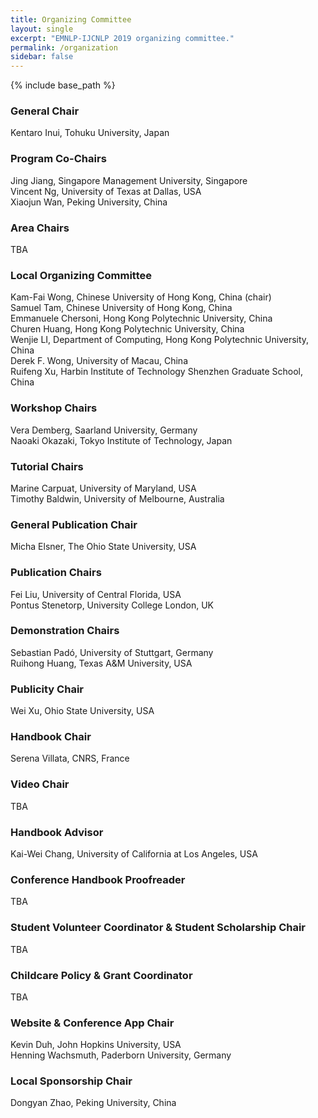 ```yaml
---
title: Organizing Committee
layout: single
excerpt: "EMNLP-IJCNLP 2019 organizing committee."
permalink: /organization
sidebar: false
---
```

{% include base_path %}

<h3>General Chair</h3>
Kentaro Inui, Tohuku University, Japan

<h3>Program Co-Chairs</h3>
Jing Jiang, Singapore Management University, Singapore<br/>
Vincent Ng, University of Texas at Dallas, USA<br/>
Xiaojun Wan, Peking University, China

<!-- Notice: One point per area -->
<h3>Area Chairs</h3>
TBA 

<h3>Local Organizing Committee</h3>
Kam-Fai Wong, Chinese University of Hong Kong, China (chair)<br/>
Samuel Tam, Chinese University of Hong Kong, China<br/>
Emmanuele Chersoni, Hong Kong Polytechnic University, China<br/>
Churen Huang, Hong Kong Polytechnic University, China<br/>
Wenjie LI, Department of Computing, Hong Kong Polytechnic University, China<br/>
Derek F. Wong, University of Macau, China<br/>
Ruifeng Xu, Harbin Institute of Technology Shenzhen Graduate School, China

<h3>Workshop Chairs</h3>
Vera Demberg, Saarland University, Germany<br/>
Naoaki Okazaki, Tokyo Institute of Technology, Japan

<h3>Tutorial Chairs</h3>
Marine Carpuat, University of Maryland, USA<br/>
Timothy Baldwin, University of Melbourne, Australia

<h3>General Publication Chair</h3>
Micha Elsner, The Ohio State University, USA
	
<h3>Publication Chairs</h3>
Fei Liu, University of Central Florida, USA<br/>
Pontus Stenetorp, University College London, UK
	
<h3>Demonstration Chairs</h3>
Sebastian Pad&oacute;, University of Stuttgart, Germany<br/>
Ruihong Huang, Texas A&M University, USA

<h3>Publicity Chair</h3>
Wei Xu, Ohio State University, USA

<h3>Handbook Chair</h3>
Serena Villata, CNRS, France

<h3>Video Chair</h3>
TBA

<h3>Handbook Advisor</h3>
Kai-Wei Chang, University of California at Los Angeles, USA

<h3>Conference Handbook Proofreader</h3>
TBA

<h3>Student Volunteer Coordinator &amp; Student Scholarship Chair</h3>
TBA

<h3>Childcare Policy &amp; Grant Coordinator</h3>
TBA

<h3>Website &amp; Conference App Chair</h3>
Kevin Duh, John Hopkins University, USA<br/>
Henning Wachsmuth, Paderborn University, Germany

<h3>Local Sponsorship Chair</h3>
Dongyan Zhao, Peking University, China
